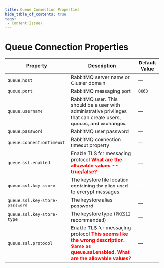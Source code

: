 ```yaml
---
title: Queue Connection Properties
hide_table_of_contents: true
tags:
 - Content Issues
---
```


# Queue Connection Properties

| Property| Description| Default Value |
| --- | --- | --- |
| `queue.host` | RabbitMQ server name or Cluster domain | — |
| `queue.port`| RabbitMQ messaging port | `8063`|
| `queue.username` | RabbitMQ user. This should be a user with administrative privileges that can create users, queues, and exchanges. | — |
| `queue.password` | RabbitMQ user password | — |
| `queue.connectionTimeout` | RabbitMQ connection timeout property | — |
| `queue.ssl.enabled`| Enable TLS for messaging protocol **<font color="red">What are the allowable values -- true/false?</font>** | — |
| `queue.ssl.key-store` | The keystore file location containing the alias used to encrypt messages | — |
| `queue.ssl.key-store- password`| The keystore alias password | — |
| `queue.ssl.key-store-type` | The keystore type (`PKCS12` recommended) | — |
| `queue.ssl.protocol` | Enable TLS for messaging protocol **<font color="red">This seems like the wrong description. Same as queue.ssl.enabled. What are the allowable values?</font>** | — |